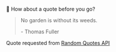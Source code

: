 📣 How about a quote before you go?

> No garden is without its weeds.
>
> <p>- Thomas Fuller</p>

Quote requested from [Random Quotes API](https://github.com/lukePeavey/quotable)
